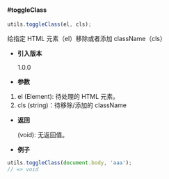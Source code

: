 #### #toggleClass

```javascript
utils.toggleClass(el, cls);
```

给指定 HTML 元素（el）移除或者添加 className（cls）

- **引入版本**

    1.0.0

- **参数**

1. el (Element): 待处理的 HTML 元素。
2. cls (string)：待移除/添加的 className

- **返回**

    (void): 无返回值。

- **例子**

```javascript
utils.toggleClass(document.body, 'aaa');
// => void
```
